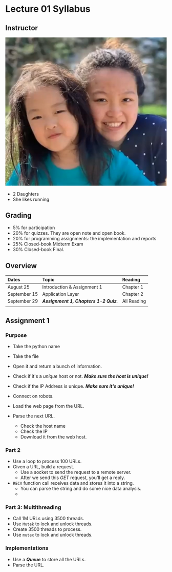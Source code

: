 # Lecture 01 Syllabus

## Instructor

![Dr. Yao has two daughters.](../../.gitbook/assets/image%20%28224%29.png)

* 2 Daughters
* She likes running

## Grading

* 5% for participation
* 20% for quizzes. They are open note and open book.
* 20% for programming assignments: the implementation and reports
* 25% Closed-book Midterm Exam
* 30% Closed-book Final.

## Overview

| Dates | Topic | Reading |
| :--- | :--- | :--- |
| August 25 | Introduction & Assignment 1 | Chapter 1 |
| September 15 | Application Layer | Chapter 2 |
| September 29 | _**Assignment 1, Chapters 1-2 Quiz.**_ | All Reading |
|  |  |  |

## Assignment 1

### Purpose

* Take the python name
* Take the file
* Open it and return a bunch of information.
* Check if it's a _unique_ host or not. _**Make sure the host is unique!**_
* Check if the IP Address is unique. _**Make sure it's unique!**_
* Connect on robots. 
* Load the web page from the URL.



* Parse the next URL.
  * Check the host name
  * Check the IP
  * Download it from the web host.

### Part 2

* Use a loop to process 100 URLs.
* Given a URL, build a request.
  * Use a socket to send the request to a remote server.
  * After we send this _GET_ request, you'll get a reply.
* `RECV` function call receives data and stores it into a string.
  * You can parse the string and do some nice data analysis.
  * 

### Part 3: Multithreading

* Call 1M URLs using 3500 threads.
* Use `Mutek` to lock and unlock threads.
* Create 3500 threads to process.
* Use `mutex` to lock and unlock threads.

### Implementations

* Use a _**Queue**_ to store all the URLs.
* Parse the URL.











